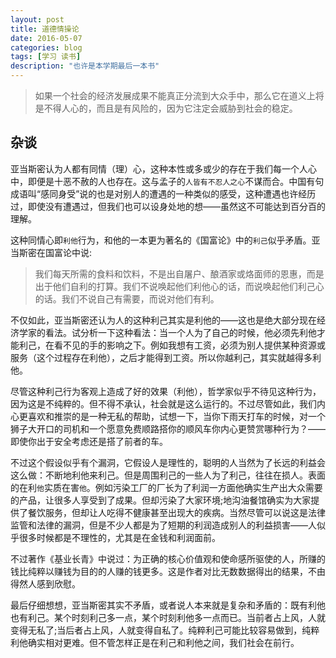 ```yaml
---
layout: post
title: 道德情操论
date: 2016-05-07
categories: blog
tags: [学习 读书]
description: "也许是本学期最后一本书"
---
```


> 如果一个社会的经济发展成果不能真正分流到大众手中，那么它在道义上将是不得人心的，而且是有风险的，因为它注定会威胁到社会的稳定。


## 杂谈

亚当斯密认为人都有同情（理）心，这种本性或多或少的存在于我们每一个人心中，即便是十恶不赦的人也存在。这与孟子的`人皆有不忍人之心`不谋而合。中国有句成语叫“感同身受”说的也是对别人的遭遇的一种类似的感受，这种遭遇也许经历过，即使没有遭遇过，但我们也可以设身处地的想——虽然这不可能达到百分百的理解。

这种同情心即`利他`行为，和他的一本更为著名的《国富论》中的`利己`似乎矛盾。亚当斯密在国富论中说:

> 我们每天所需的食料和饮料，不是出自屠户、酿酒家或烙面师的恩惠，而是出于他们自利的打算。我们不说唤起他们利他心的话，而说唤起他们利己心的话。我们不说自己有需要，而说对他们有利。

不仅如此，亚当斯密还认为人的这种利己其实是利他的——这也是绝大部分现在经济学家的看法。试分析一下这种看法：当一个人为了自己的时候，他必须先利他才能利己，在看不见的手的影响之下。例如我想有工资，必须为别人提供某种资源或服务（这个过程存在利他），之后才能得到工资。所以你越利己，其实就越得多利他。

尽管这种利己行为客观上造成了好的效果（利他），哲学家似乎不待见这种行为，因为这是不纯粹的。但不得不承认，社会就是这么运行的。不过尽管如此，我们内心更喜欢和推崇的是一种无私的帮助，试想一下，当你下雨天打车的时候，对一个狮子大开口的司机和一个愿意免费顺路搭你的顺风车你内心更赞赏哪种行为？——即使你出于安全考虑还是搭了前者的车。

不过这个假设似乎有个漏洞，它假设人是理性的，聪明的人当然为了长远的利益会这么做：不断地利他来利己。但是周围利己的一些人为了利己，往往在损人。表面的在利`他`实质在害`他`。例如污染工厂的厂长为了利润一方面他确实生产出大众需要的产品，让很多人享受到了成果。但却污染了大家环境;地沟油餐馆确实为大家提供了餐饮服务，但却让人吃得不健康甚至出现大的疾病。当然尽管可以说这是法律监管和法律的漏洞，但是不少人都是为了短期的利润造成别人的利益损害——人似乎很多时候都是不理性的，尤其是在金钱和利润面前。

不过著作《基业长青》中说过：为正确的核心价值观和使命感所驱使的人，所赚的钱比纯粹以赚钱为目的的人赚的钱更多。这是作者对比无数数据得出的结果，不由得然人感到欣慰。

最后仔细想想，亚当斯密其实不矛盾，或者说人本来就是复杂和矛盾的：既有利他也有利己。某个时刻利己多一点，某个时刻利他多一点而已。当前者占上风，人就变得无私了;当后者占上风，人就变得自私了。纯粹利己可能比较容易做到，纯粹利他确实相对更难。但不管怎样正是在利己和利他之间，我们社会在前行。



